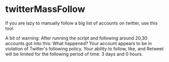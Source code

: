# twitterMassFollow
If you are lazy to manually follow a big list of accounts on twitter, use this tool.

A bit of warning:
After running the script and following around 20,30 accounts got into this:
What happened?
Your account appears to be in violation of Twitter's following policy. Your ability to follow, like, and Retweet will be limited for the following period of time:
3 days and 0 hours.


